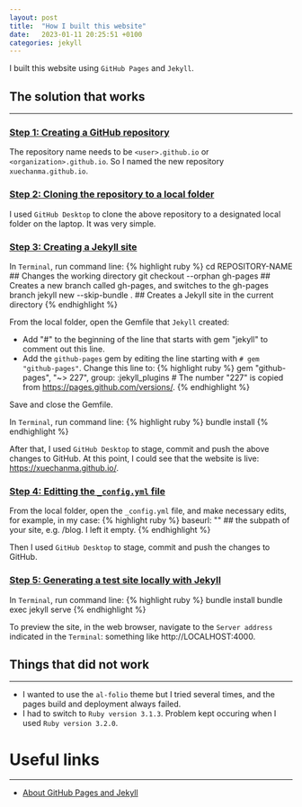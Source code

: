 ```yaml
---
layout: post
title:  "How I built this website"
date:   2023-01-11 20:25:51 +0100
categories: jekyll
---
```

I built this website using `GitHub Pages` and `Jekyll`. 

## The solution that works
---
### <u>Step 1: Creating a GitHub repository</u> 

The repository name needs to be `<user>.github.io` or `<organization>.github.io`. So I named the new repository `xuechanma.github.io`.

### <u>Step 2: Cloning the repository to a local folder</u>

I used `GitHub Desktop` to clone the above repository to a designated local folder on the laptop. It was very simple. 

### <u>Step 3: Creating a Jekyll site</u>

In `Terminal`, run command line:
{% highlight ruby %}
cd REPOSITORY-NAME  ## Changes the working directory
git checkout --orphan gh-pages  ## Creates a new branch called gh-pages, and switches to the gh-pages branch
jekyll new --skip-bundle .  ## Creates a Jekyll site in the current directory
{% endhighlight %}

From the local folder, open the Gemfile that `Jekyll` created:
- Add "#" to the beginning of the line that starts with gem "jekyll" to comment out this line.
- Add the `github-pages` gem by editing the line starting with `# gem "github-pages"`. Change this line to:
{% highlight ruby %}
gem "github-pages", "~> 227", group: :jekyll_plugins # The number "227" is copied from https://pages.github.com/versions/.
{% endhighlight %}

Save and close the Gemfile.

In `Terminal`, run command line:
{% highlight ruby %}
bundle install
{% endhighlight %}

After that, I used `GitHub Desktop` to stage, commit and push the above changes to GitHub. At this point, I could see that the website is live: https://xuechanma.github.io/.

### <u>Step 4: Editting the `_config.yml` file</u>

From the local folder, open the `_config.yml` file, and make necessary edits, for example, in my case:
{% highlight ruby %}
baseurl: "" ## the subpath of your site, e.g. /blog. I left it empty.
{% endhighlight %}

Then I used `GitHub Desktop` to stage, commit and push the changes to GitHub.

### <u>Step 5: Generating a test site locally with Jekyll</u>

In `Terminal`, run command line:
{% highlight ruby %}
bundle install
bundle exec jekyll serve
{% endhighlight %}

To preview the site, in the web browser, navigate to the `Server address` indicated in the `Terminal`: something like http://LOCALHOST:4000.


## Things that did not work
---
- I wanted to use the `al-folio` theme but I tried several times, and the pages build and deployment always failed. 
- I had to switch to `Ruby version 3.1.3`. Problem kept occuring when I used `Ruby version 3.2.0`.


# Useful links
---
- [About GitHub Pages and Jekyll](https://docs.github.com/en/pages/setting-up-a-github-pages-site-with-jekyll/about-github-pages-and-jekyll)



